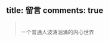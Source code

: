 title: 留言
comments: true
---
<blockquote class="blockquote-center"><br>
一个普通人波涛汹涌的内心世界
<br></blockquote>
